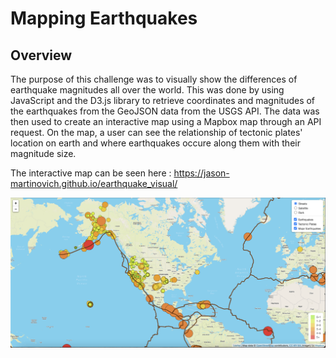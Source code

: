 # Mapping Earthquakes

## Overview

The purpose of this challenge was to visually show the differences of earthquake magnitudes all over the world.  This was done by using JavaScript and the D3.js library to retrieve coordinates and magnitudes of the earthquakes from the GeoJSON data from the USGS API.  The data was then used to create an interactive map using a Mapbox map through an API request.  On the map, a user can see the relationship of tectonic plates' location on earth and where earthquakes occure along them with their magnitude size. 

The interactive map can be seen here : https://jason-martinovich.github.io/earthquake_visual/

![map](map.png)
